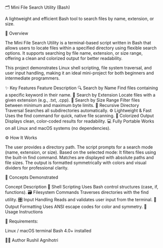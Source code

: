 🗂️ Mini File Search Utility (Bash)

A lightweight and efficient Bash tool to search files by name, extension, or size.

🧭 Overview

The Mini File Search Utility is a terminal-based script written in Bash that allows users to locate files within a specified directory using flexible search options.
It supports searching by file name, extension, or size range, offering a clean and colorized output for better readability.

This project demonstrates Linux shell scripting, file system traversal, and user input handling, making it an ideal mini-project for both beginners and intermediate programmers.

✨ Key Features
Feature	Description
🔍 Search by Name	Find files containing a specific keyword in their name.
📄 Search by Extension	Locate files with a given extension (e.g., .txt, .cpp).
📏 Search by Size Range	Filter files between minimum and maximum byte limits.
📁 Recursive Directory Traversal	Searches all subdirectories automatically.
⚙️ Lightweight & Fast	Uses the find command for quick, native file scanning.
🎨 Colorized Output	Displays clean, color-coded results for readability.
💻 Fully Portable	Works on all Linux and macOS systems (no dependencies).

⚙️ How It Works

The user provides a directory path.
The script prompts for a search mode (name, extension, or size).
Based on the selected mode:
It filters files using the built-in find command.
Matches are displayed with absolute paths and file sizes.
The output is formatted symmetrically with colors and visual dividers for professional clarity.

🧠 Concepts Demonstrated

Concept	Description
🧩 Shell Scripting	Uses Bash control structures (case, if, functions).
🗃️ Filesystem Commands	Traverses directories with the find utility.
🎛️ Input Handling	Reads and validates user input from the terminal.
🧱 Output Formatting	Uses ANSI escape codes for color and symmetry.
🧰 Usage Instructions

🔧 Requirements:

Linux / macOS terminal
Bash 4.0+ installed

👨‍💻 Author
Rushil Agnihotri

